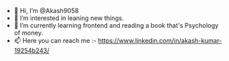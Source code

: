 - 👋 Hi, I’m @Akash9058
- 👀 I’m interested in leaning new things.
- 🌱 I’m currently learning frontend and reading a book that's Psychology of money.
- 📫 Here you can reach me :- https://www.linkedin.com/in/akash-kumar-19254b243/

<!---
Akash9058/Akash9058 is a ✨ special ✨ repository because its `README.md` (this file) appears on your GitHub profile.
You can click the Preview link to take a look at your changes.
--->
